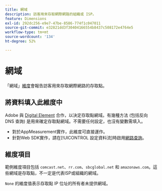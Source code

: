 ```yaml
---
title: 網域
description: 訪客用來存取網際網路的組織或 ISP。
feature: Dimensions
exl-id: 292dc256-e9e7-47be-8586-774f1c047011
source-git-commit: e32821dd3f30404166554b8437c508172e4764e5
workflow-type: tm+mt
source-wordcount: '134'
ht-degree: 52%

---
```


# 網域

「網域」[維度](overview.md)會報告訪客用來存取網際網路的存取點。

## 將資料填入此維度中

Adobe 與 [Digital Element](https://www.digitalelement.com/) 合作，以決定存取點網域。有幾種方法 (包括反向 DNS 查詢) 是用來確定存取點網域。不需要任何設定，也沒有變數需填入。

* 對於AppMeasurement實作，此維度可直接運作。
* 針對Web SDK實作，請在[!UICONTROL 設定資料流]時啟用[網路查詢](https://experienceleague.adobe.com/docs/experience-platform/datastreams/configure.html?lang=zh-Hant)。

## 維度項目

範例維度項目包括 `comcast.net`、`rr.com`、`sbcglobal.net` 和 `amazonaws.com`。這些網域是存取點，不一定是代表ISP或組織的網域。

`None` 的維度值表示存取點 IP 位址的所有者未提供網域。
